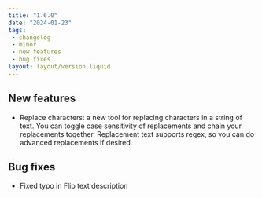 ```yaml
---
title: "1.6.0"
date: "2024-01-23"
tags: 
 - changelog
 - minor
 - new features
 - bug fixes
layout: layout/version.liquid
---
```

## New features
- Replace characters: a new tool for replacing characters in a string of text. You can toggle case sensitivity of replacements and chain your replacements together. Replacement text supports regex, so you can do advanced replacements if desired.

## Bug fixes
- Fixed typo in Flip text description